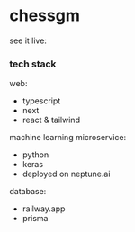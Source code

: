 # chessgm

see it live: 

### tech stack
web:
- typescript
- next
- react & tailwind

machine learning microservice:
- python
- keras
- deployed on neptune.ai

database:
- railway.app
- prisma

